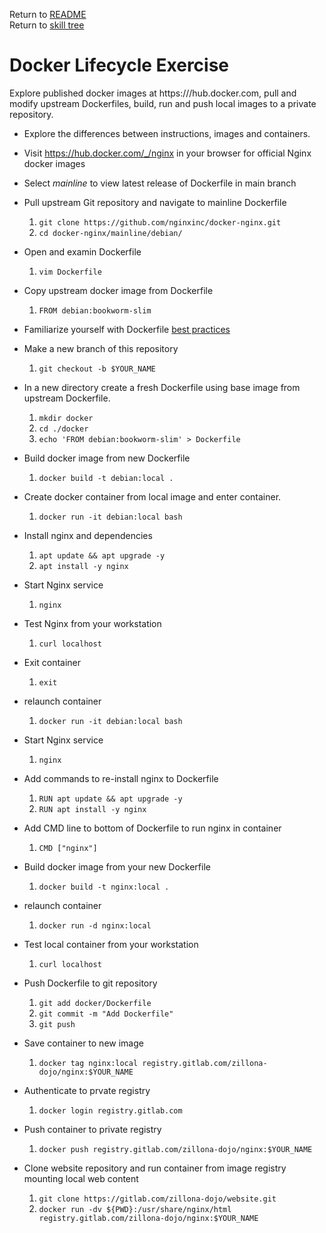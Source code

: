 Return to [README](../README.md) \
Return to [skill tree](skill_tree.md)

# Docker Lifecycle Exercise

Explore published docker images at https:///hub.docker.com, pull and modify upstream Dockerfiles, build, run and push local images to a private repository.

* Explore the differences between instructions, images and containers.

* Visit https://hub.docker.com/_/nginx in your browser for official Nginx docker images

* Select *mainline* to view latest release of Dockerfile in main branch

* Pull upstream Git repository and navigate to mainline Dockerfile
  1. `git clone https://github.com/nginxinc/docker-nginx.git`
  1. `cd docker-nginx/mainline/debian/`

* Open and examin Dockerfile
  1. `vim Dockerfile`

* Copy upstream docker image from Dockerfile
  1. `FROM debian:bookworm-slim`

* Familiarize yourself with Dockerfile [best practices](https://docs.docker.com/guides/workshop/09_image_best/)

* Make a new branch of this repository
  1. `git checkout -b $YOUR_NAME`

* In a new directory create a fresh Dockerfile using base image from upstream Dockerfile.
  1. `mkdir docker`
  1. `cd ./docker`
  1. `echo 'FROM debian:bookworm-slim' > Dockerfile`

* Build docker image from new Dockerfile
  1. `docker build -t debian:local .`

* Create docker container from local image and enter container.
  1. `docker run -it debian:local bash`

* Install nginx and dependencies
  1. `apt update && apt upgrade -y`
  1. `apt install -y nginx`

* Start Nginx service
  1. `nginx`

* Test Nginx from your workstation
  1. `curl localhost`

* Exit container
  1. `exit`

* relaunch container
  1. `docker run -it debian:local bash`

* Start Nginx service
  1. `nginx`

* Add commands to re-install nginx to Dockerfile
  1. `RUN apt update && apt upgrade -y`
  1. `RUN apt install -y nginx`

* Add CMD line to bottom of Dockerfile to run nginx in container
  1. `CMD ["nginx"]`

* Build docker image from your new Dockerfile
  1. `docker build -t nginx:local .`

* relaunch container
  1. `docker run -d nginx:local`

* Test local container from your workstation
  1. `curl localhost`

* Push Dockerfile to git repository
  1. `git add docker/Dockerfile`
  1. `git commit -m "Add Dockerfile"`
  1. `git push`

* Save container to new image
  1. `docker tag nginx:local registry.gitlab.com/zillona-dojo/nginx:$YOUR_NAME`

* Authenticate to prvate registry
  1. `docker login registry.gitlab.com`

* Push container to private registry 
  1. `docker push registry.gitlab.com/zillona-dojo/nginx:$YOUR_NAME`

* Clone website repository and run container from image registry mounting local web content
  1. `git clone https://gitlab.com/zillona-dojo/website.git`
  1. `docker run -dv ${PWD}:/usr/share/nginx/html registry.gitlab.com/zillona-dojo/nginx:$YOUR_NAME`

